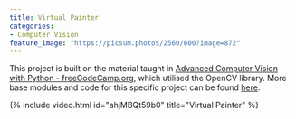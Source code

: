 ```yaml
---
title: Virtual Painter
categories:
- Computer Vision
feature_image: "https://picsum.photos/2560/600?image=872"
---
```


This project is built on the material taught in [Advanced Computer Vision with Python - freeCodeCamp.org](https://www.youtube.com/watch?v=01sAkU_NvOY&t=2s), which utilised the OpenCV library.  More base modules and code for this specific project can be found [here](https://github.com/tianlinxu312/cv_projects).

{% include video.html id="ahjMBQt59b0" title="Virtual Painter" %}

